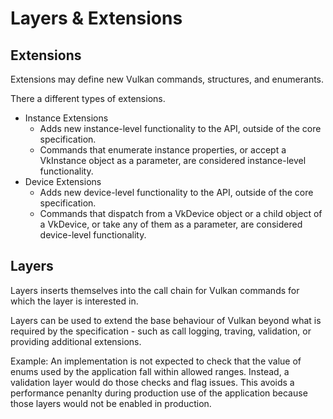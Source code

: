 # Layers & Extensions

## Extensions

Extensions may define new Vulkan commands, structures, and enumerants.

There a different types of extensions.

- Instance Extensions
  - Adds new instance-level functionality to the API, outside of the core specification.
  - Commands that enumerate instance properties, or accept a VkInstance object as a parameter, are considered instance-level functionality.
- Device Extensions
  - Adds new device-level functionality to the API, outside of the core specification.
  - Commands that dispatch from a VkDevice object or a child object of a VkDevice, or take any of them as a parameter, are considered device-level functionality.

## Layers

Layers inserts themselves into the call chain for Vulkan commands for which the layer is interested in.

Layers can be used to extend the base behaviour of Vulkan beyond what is required by the specification - such as call logging, traving, validation, or providing additional extensions.

Example: An implementation is not expected to check that the value of enums used by the application fall within allowed ranges. Instead, a validation layer would do those checks and flag issues. This avoids a performance penanlty during production use of the application because those layers would not be enabled in production.